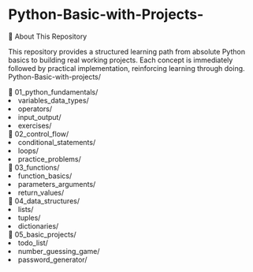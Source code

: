 # Python-Basic-with-Projects-
📖 About This Repository 

This repository provides a structured learning path from absolute Python basics to building real working projects. Each concept is immediately followed by practical implementation, reinforcing learning through doing.
Python-Basic-with-projects/
<div>
📂 01_python_fundamentals/
       <li> variables_data_types/
       <li> operators/
       <li> input_output/
       <li> exercises/
       </div>
<div>
📂 02_control_flow/
        <li> conditional_statements/
        <li> loops/
        <li> practice_problems/
        </div>
<div>
📂 03_functions/
       <li> function_basics/
       <li> parameters_arguments/
       <li> return_values/
       </div>
<div>
📂 04_data_structures/
       <li> lists/
      <li> tuples/
      <li> dictionaries/
      </div>
<div>
<div>
📂 05_basic_projects/
      <li> todo_list/
      <li> number_guessing_game/
      <li> password_generator/

      
 
 
